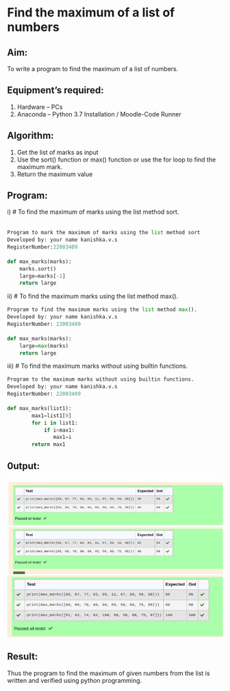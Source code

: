 # Find the maximum of a list of numbers
## Aim:
To write a program to find the maximum of a list of numbers.
## Equipment’s required:
1.	Hardware – PCs
2.	Anaconda – Python 3.7 Installation / Moodle-Code Runner
## Algorithm:
1.	Get the list of marks as input
2.	Use the sort() function or max() function or use the for loop to find the maximum mark.
3.	Return the maximum value
## Program:

i)	# To find the maximum of marks using the list method sort.
```Python

Program to mark the maximum of marks using the list method sort
Developed by: your name kanishka.v.s
RegisterNumber:22003409 

def max_marks(marks):
    marks.sort()
    large=marks[-1]
    return large

```

ii)	# To find the maximum marks using the list method max().
```Python
Program to find the maximum marks using the list method max().
Developed by: your name kanishka.v.s
RegisterNumber: 22003409

def max_marks(marks):
    large=max(marks)
    return large


```

iii) # To find the maximum marks without using builtin functions.
```Python
Program to the maximum marks without using builtin functions.
Developed by: your name kanishka.v.s
RegisterNumber: 22003409

def max_marks(list1):
        max1=list1[0]
        for i in list1:
            if i>max1:
               max1=i
        return max1

```
## 0utput:
![output](/output1.png)
![output](/output2.png)
![output](/output3.png)



## Result:
Thus the program to find the maximum of given numbers from the list is written and verified using python programming.